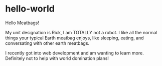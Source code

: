 # hello-world

Hello Meatbags!

My unit designation is Rick, I am TOTALLY not a robot. I like all the normal things your typical Earth meatbag enjoys, like sleeping, eating, and conversating with other earth meatbags.

I recently got into web development and am wanting to learn more. Definitely not to help with world domination plans!
